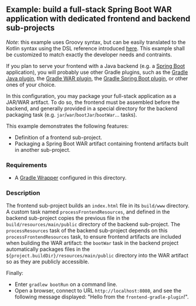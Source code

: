 ## Example: build a full-stack Spring Boot WAR application with dedicated frontend and backend sub-projects

_Note_: this example uses Groovy syntax, but can be easily translated to the Kotlin syntax using the DSL reference
introduced [here][dsl-reference]. This example shall be customized to match exactly the developer needs and contraints.

If you plan to serve your frontend with a Java backend (e.g. a [Spring Boot][spring-boot] application), you will
probably use other Gradle plugins, such as the [Gradle Java plugin][gradle-java-plugin], the
[Gradle WAR plugin][gradle-war-plugin], the [Gradle Spring Boot plugin][gradle-spring-boot-plugin], or other ones of
your choice.

In this configuration, you may package your full-stack application as a JAR/WAR artifact. To do so, the frontend must be
assembled before the backend, and generally provided in a special directory for the backend packaging task (e.g.
`jar`/`war`/`bootJar`/`bootWar`... tasks). 

This example demonstrates the following features:
- Definition of a frontend sub-project.
- Packaging a Spring Boot WAR artifact containing frontend artifacts built in another sub-project.

### Requirements

- A [Gradle Wrapper][gradle-wrapper] configured in this directory.

### Description

The frontend sub-project builds an `index.html` file in its `build/www` directory. A custom task named
`processFrontendResources`, and defined in the backend sub-project copies the previous file in the
`build/resources/main/public` directory of the backend sub-project. The `processResources` task of the backend
sub-project depends on this `processFrontendResources` task, to ensure frontend artifacts are included when building
the WAR artifact: the `bootWar` task in the backend project automatically packages files in the
`${project.buildDir}/resources/main/public` directory into the WAR artifact so as they are publicly accessible.

Finally:
- Enter `gradlew bootRun` on a command line.
- Open a browser, connect to URL `http://localhost:8080`, and see the following message displayed: "Hello from the
`frontend-gradle-plugin`!".

[dsl-reference]: <../../README.md#dsl-reference> (DSL reference)
[gradle-java-plugin]: <https://docs.gradle.org/current/userguide/java_plugin.html> (Gradle Java plugin)
[gradle-spring-boot-plugin]: <https://docs.spring.io/spring-boot/docs/current/gradle-plugin/reference/html/> (Gradle Spring Boot plugin)
[gradle-war-plugin]: <https://docs.gradle.org/current/userguide/war_plugin.html> (Gradle WAR plugin)
[gradle-wrapper]: <https://docs.gradle.org/current/userguide/gradle_wrapper.html> (Gradle Wrapper)
[spring-boot]: <https://spring.io/projects/spring-boot> (Spring Boot)
